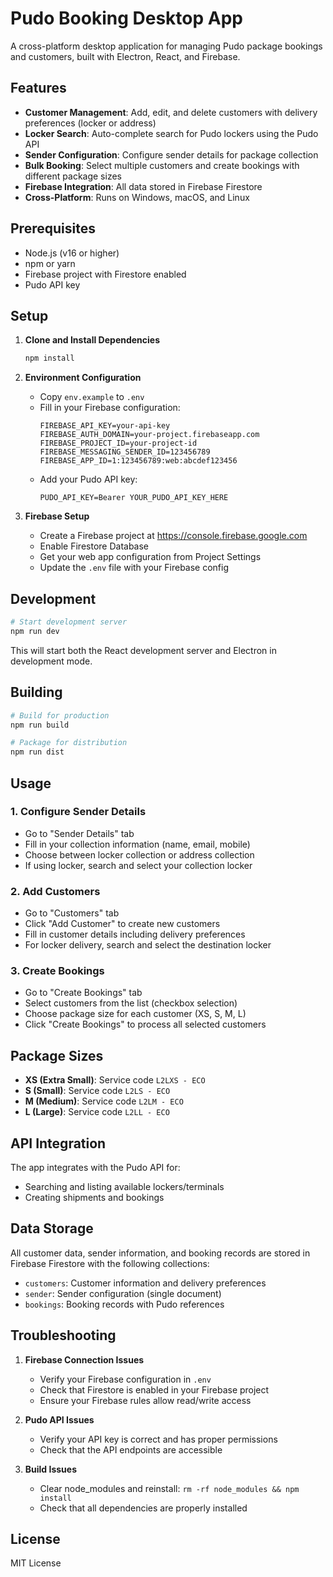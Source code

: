 # Pudo Booking Desktop App

A cross-platform desktop application for managing Pudo package bookings and customers, built with Electron, React, and Firebase.

## Features

- **Customer Management**: Add, edit, and delete customers with delivery preferences (locker or address)
- **Locker Search**: Auto-complete search for Pudo lockers using the Pudo API
- **Sender Configuration**: Configure sender details for package collection
- **Bulk Booking**: Select multiple customers and create bookings with different package sizes
- **Firebase Integration**: All data stored in Firebase Firestore
- **Cross-Platform**: Runs on Windows, macOS, and Linux

## Prerequisites

- Node.js (v16 or higher)
- npm or yarn
- Firebase project with Firestore enabled
- Pudo API key

## Setup

1. **Clone and Install Dependencies**

   ```bash
   npm install
   ```

2. **Environment Configuration**

   - Copy `env.example` to `.env`
   - Fill in your Firebase configuration:
     ```
     FIREBASE_API_KEY=your-api-key
     FIREBASE_AUTH_DOMAIN=your-project.firebaseapp.com
     FIREBASE_PROJECT_ID=your-project-id
     FIREBASE_MESSAGING_SENDER_ID=123456789
     FIREBASE_APP_ID=1:123456789:web:abcdef123456
     ```
   - Add your Pudo API key:
     ```
     PUDO_API_KEY=Bearer YOUR_PUDO_API_KEY_HERE
     ```

3. **Firebase Setup**
   - Create a Firebase project at https://console.firebase.google.com
   - Enable Firestore Database
   - Get your web app configuration from Project Settings
   - Update the `.env` file with your Firebase config

## Development

```bash
# Start development server
npm run dev
```

This will start both the React development server and Electron in development mode.

## Building

```bash
# Build for production
npm run build

# Package for distribution
npm run dist
```

## Usage

### 1. Configure Sender Details

- Go to "Sender Details" tab
- Fill in your collection information (name, email, mobile)
- Choose between locker collection or address collection
- If using locker, search and select your collection locker

### 2. Add Customers

- Go to "Customers" tab
- Click "Add Customer" to create new customers
- Fill in customer details including delivery preferences
- For locker delivery, search and select the destination locker

### 3. Create Bookings

- Go to "Create Bookings" tab
- Select customers from the list (checkbox selection)
- Choose package size for each customer (XS, S, M, L)
- Click "Create Bookings" to process all selected customers

## Package Sizes

- **XS (Extra Small)**: Service code `L2LXS - ECO`
- **S (Small)**: Service code `L2LS - ECO`
- **M (Medium)**: Service code `L2LM - ECO`
- **L (Large)**: Service code `L2LL - ECO`

## API Integration

The app integrates with the Pudo API for:

- Searching and listing available lockers/terminals
- Creating shipments and bookings

## Data Storage

All customer data, sender information, and booking records are stored in Firebase Firestore with the following collections:

- `customers`: Customer information and delivery preferences
- `sender`: Sender configuration (single document)
- `bookings`: Booking records with Pudo references

## Troubleshooting

1. **Firebase Connection Issues**

   - Verify your Firebase configuration in `.env`
   - Check that Firestore is enabled in your Firebase project
   - Ensure your Firebase rules allow read/write access

2. **Pudo API Issues**

   - Verify your API key is correct and has proper permissions
   - Check that the API endpoints are accessible

3. **Build Issues**
   - Clear node_modules and reinstall: `rm -rf node_modules && npm install`
   - Check that all dependencies are properly installed

## License

MIT License

